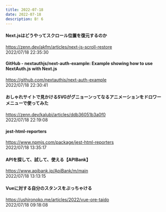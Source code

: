 ```yaml
---
title: 2022-07-18
date: 2022-07-18
description: B! 6
---
```


#### Next.jsはどうやってスクロール位置を復元するのか
https://zenn.dev/akfm/articles/next-js-scroll-restore<br>
2022/07/18 22:35:30<br>


#### GitHub - nextauthjs/next-auth-example: Example showing how to use NextAuth.js with Next.js
https://github.com/nextauthjs/next-auth-example<br>
2022/07/18 22:30:41<br>


#### おしゃれサイトで見かけるSVGがグニョーンってなるアニメーションをドロワーメニューで使ってみた
https://zenn.dev/kalubi/articles/ddb36051b3a0f0<br>
2022/07/18 22:19:08<br>


#### jest-html-reporters
https://www.npmjs.com/package/jest-html-reporters<br>
2022/07/18 13:35:17<br>


#### APIを探して、試して、使える【APIBank】
https://www.apibank.jp/ApiBank/m/main<br>
2022/07/18 13:13:15<br>


#### Vueに対する自分のスタンスをぶっちゃける
https://ushironoko.me/articles/2022/vue-ore-taido<br>
2022/07/18 09:18:08<br>


